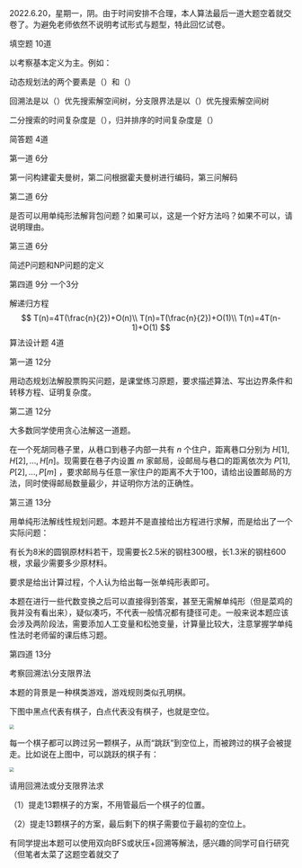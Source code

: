 2022.6.20，星期一，阴。由于时间安排不合理，本人算法最后一道大题空着就交卷了。为避免老师依然不说明考试形式与题型，特此回忆试卷。

填空题 10道

以考察基本定义为主。例如：

动态规划法的两个要素是（）和（）

回溯法是以（）优先搜索解空间树，分支限界法是以（）优先搜索解空间树

二分搜索的时间复杂度是（），归并排序的时间复杂度是（）

简答题 4道

第一道 6分

第一问构建霍夫曼树，第二问根据霍夫曼树进行编码，第三问解码

第二道 6分

是否可以用单纯形法解背包问题？如果可以，这是一个好方法吗？如果不可以，请说明理由。

第三道 6分

简述P问题和NP问题的定义

第四道 9分 一个3分

解递归方程
$$
T(n)=4T(\frac{n}{2})+O(n)\\
T(n)=T(\frac{n}{2})+O(1)\\
T(n)=4T(n-1)+O(1)
$$
算法设计题 4道

第一道 12分

用动态规划法解股票购买问题，是课堂练习原题，要求描述算法、写出边界条件和转移方程、证明复杂度。

第二道 12分

大多数同学使用贪心法解这一道题。

在一个死胡同巷子里，从巷口到巷子内部一共有 $n$ 个住户，距离巷口分别为 $H[1],H[2],\dots,H[n]$。现需要在巷子内设置 $m$ 家邮局，设邮局与巷口的距离依次为 $P[1],P[2],...,P[m]$ ，要求邮局与任意一家住户的距离不大于100，请给出设置邮局的方法，同时使得邮局数量最少，并证明你方法的正确性。

第三道 13分

用单纯形法解线性规划问题。本题并不是直接给出方程进行求解，而是给出了一个实际问题：

有长为8米的圆钢原材料若干，现需要长2.5米的钢柱300根，长1.3米的钢柱600根，求最少需要多少原材料。

要求是给出计算过程，个人认为给出每一张单纯形表即可。

本题在进行一些代数变换之后可以直接得到答案，甚至无需解单纯形（但是菜鸡的我并没有看出来），疑似凑巧，不代表一般情况都有捷径可走。一般来说本题应该会涉及两阶段法，需要添加人工变量和松弛变量，计算量比较大，注意掌握学单纯性法时老师留的课后练习题。

第四道 13分

考察回溯法\分支限界法

本题的背景是一种棋类游戏，游戏规则类似孔明棋。

下图中黑点代表有棋子，白点代表没有棋子，也就是空位。

<img src="C:\Users\15568\Desktop\棋子.png" style="zoom:50%;" />

每一个棋子都可以跨过另一颗棋子，从而“跳跃”到空位上，而被跨过的棋子会被提走。比如说在上图中，可以跳跃的棋子有：

<img src="C:\Users\15568\Desktop\跳.png" style="zoom:50%;" />

请用回溯法或分支限界法求

（1）提走13颗棋子的方案，不用管最后一个棋子的位置。

（2）提走13颗棋子的方案，最后剩下的棋子需要位于最初的空位上。

有同学提出本题可以使用双向BFS或状压+回溯等解法，感兴趣的同学可自行研究（但笔者太菜了这题空着就交了
